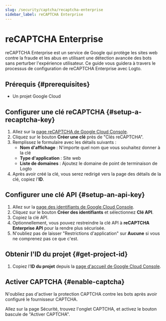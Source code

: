 ```yaml
---
slug: /security/captcha/recaptcha-enterprise
sidebar_label: reCAPTCHA Enterprise
---
```


# reCAPTCHA Enterprise

reCAPTCHA Enterprise est un service de Google qui protège les sites web contre la fraude et les abus en utilisant une détection avancée des bots sans perturber l'expérience utilisateur. Ce guide vous guidera à travers le processus de configuration de reCAPTCHA Enterprise avec Logto.

## Prérequis {#prerequisites}

- Un projet Google Cloud

## Configurer une clé reCAPTCHA {#setup-a-recaptcha-key}

1. Allez sur la [page reCAPTCHA de Google Cloud Console](https://console.cloud.google.com/security/recaptcha).
2. Cliquez sur le bouton **Créer une clé** près de "Clés reCAPTCHA".
3. Remplissez le formulaire avec les détails suivants :
   - **Nom d'affichage** : N'importe quel nom que vous souhaitez donner à la clé
   - **Type d'application** : Site web
   - **Liste de domaines** : Ajoutez le domaine de point de terminaison de Logto
4. Après avoir créé la clé, vous serez redirigé vers la page des détails de la clé, copiez l'**ID**.

## Configurer une clé API {#setup-an-api-key}

1. Allez sur la [page des identifiants de Google Cloud Console](https://console.cloud.google.com/apis/credentials).
2. Cliquez sur le bouton **Créer des identifiants** et sélectionnez **Clé API**.
3. Copiez la clé API.
4. Optionnellement, vous pouvez restreindre la clé API à **reCAPTCHA Enterprise API** pour la rendre plus sécurisée.
5. N'oubliez pas de laisser "Restrictions d'application" sur **Aucune** si vous ne comprenez pas ce que c'est.

## Obtenir l'ID du projet {#get-project-id}

1. Copiez l'**ID du projet** depuis la [page d'accueil de Google Cloud Console](https://console.cloud.google.com/welcome).

## Activer CAPTCHA {#enable-captcha}

N'oubliez pas d'activer la protection CAPTCHA contre les bots après avoir configuré le fournisseur CAPTCHA.

Allez sur la page Sécurité, trouvez l'onglet CAPTCHA, et activez le bouton bascule de "Activer CAPTCHA".
